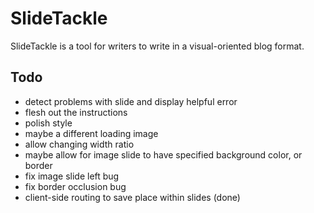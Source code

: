 # SlideTackle

SlideTackle is a tool for writers to write in a visual-oriented blog format.

## Todo

* detect problems with slide and display helpful error
* flesh out the instructions
* polish style
* maybe a different loading image
* allow changing width ratio
* maybe allow for image slide to have specified background color, or border
* fix image slide left bug
* fix border occlusion bug
* client-side routing to save place within slides (done)
